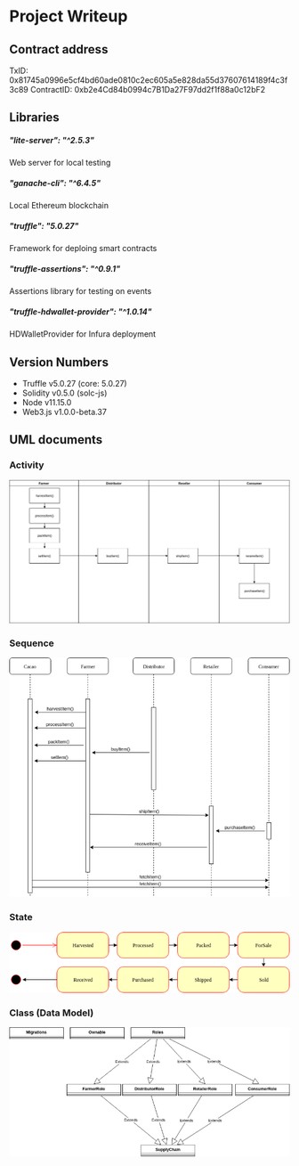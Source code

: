 # Project Writeup

## Contract address
TxID: 0x81745a0996e5cf4bd60ade0810c2ec605a5e828da55d37607614189f4c3f3c89
ContractID: 0xb2e4Cd84b0994c7B1Da27F97dd2f1f88a0c12bF2

## Libraries
##### "lite-server": "^2.5.3"
Web server for local testing
##### "ganache-cli": "^6.4.5"
Local Ethereum blockchain
##### "truffle": "5.0.27"
Framework for deploing smart contracts
##### "truffle-assertions": "^0.9.1"
Assertions library for testing on events
##### "truffle-hdwallet-provider": "^1.0.14"
HDWalletProvider for Infura deployment

## Version Numbers
- Truffle v5.0.27 (core: 5.0.27)
- Solidity v0.5.0 (solc-js)
- Node v11.15.0
- Web3.js v1.0.0-beta.37

## UML documents
### Activity
![truffle test](images/uml/supply-chain-tracking-activity.png)
### Sequence
![truffle test](images/uml/supply-chain-tracking-sequence.png)
### State
![truffle test](images/uml/supply-chain-tracking-state.png)
### Class (Data Model)
![truffle test](images/uml/supply-chain-tracking-class.png)
